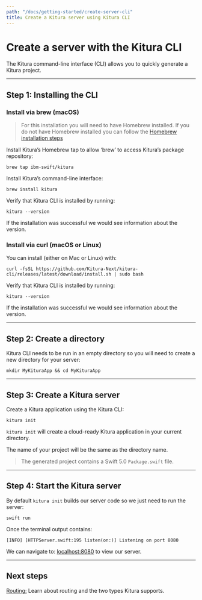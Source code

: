 ```yaml
---
path: "/docs/getting-started/create-server-cli"
title: Create a Kitura server using Kitura CLI
---
```


# Create a server with the Kitura CLI

The Kitura command-line interface (CLI) allows you to quickly generate a Kitura project.

---

## Step 1: Installing the CLI

### Install via brew (macOS)

>For this installation you will need to have Homebrew installed.  If you do not have Homebrew installed you can follow the [Homebrew installation steps](https://docs.brew.sh/Installation)

Install Kitura’s Homebrew tap to allow ‘brew’ to access Kitura’s package repository:
```
brew tap ibm-swift/kitura
```

Install Kitura’s command-line interface:
```
brew install kitura
```

Verify that Kitura CLI is installed by running:
```
kitura --version
```
If the installation was successful we would see information about the version.

### Install via curl (macOS or Linux)

You can install (either on Mac or Linux) with:

```
curl -fsSL https://github.com/Kitura-Next/kitura-cli/releases/latest/download/install.sh | sudo bash
```

Verify that Kitura CLI is installed by running:
```
kitura --version
```
If the installation was successful we would see information about the version.

---

## Step 2: Create a directory

Kitura CLI needs to be run in an empty directory so you will need to create a new directory for your server:
```
mkdir MyKituraApp && cd MyKituraApp
```

---

## Step 3: Create a Kitura server

Create a Kitura application using the Kitura CLI:
```
kitura init
```

`kitura init` will create a cloud-ready Kitura application in your current directory.

The name of your project will be the same as the directory name.

>The generated project contains a Swift 5.0 `Package.swift` file.

---

## Step 4: Start the Kitura server

By default `kitura init` builds our server code so we just need to run the server:
```
swift run
```

Once the terminal output contains:
```
[INFO] [HTTPServer.swift:195 listen(on:)] Listening on port 8080
```
We can navigate to: <a href="http://localhost:8080" target="blank">localhost:8080</a> to view our server.

---

## Next steps

[Routing:](../routing/what-is-routing) Learn about routing and the two types Kitura supports.
